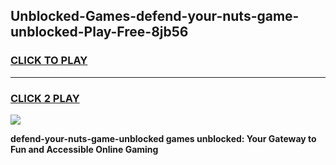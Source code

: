 
## Unblocked-Games-defend-your-nuts-game-unblocked-Play-Free-8jb56
<h3>
<a href="https://premium76.site?title=defend-your-nuts-game-unblocked&ref=23A">CLICK TO PLAY</a></h3>
<hr>

<h3>
<a href="https://premium76.site?title=defend-your-nuts-game-unblocked&ref=23A">CLICK 2 PLAY</a>
  
</h3>

<a href="https://premium76.site?title=defend-your-nuts-game-unblocked&ref=23A"><img src="https://clearcache.store/games.png"></a>


**defend-your-nuts-game-unblocked games unblocked: Your Gateway to Fun and Accessible Online Gaming**
